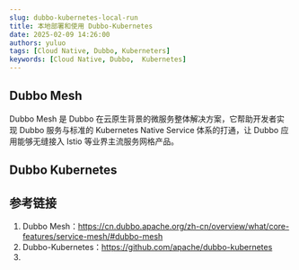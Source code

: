 ```yaml
---
slug: dubbo-kubernetes-local-run
title: 本地部署和使用 Dubbo-Kubernetes
date: 2025-02-09 14:26:00
authors: yuluo
tags: [Cloud Native, Dubbo, Kuberneters]
keywords: [Cloud Native, Dubbo,  Kubernetes]
---
```


## Dubbo Mesh

Dubbo Mesh 是 Dubbo 在云原生背景的微服务整体解决方案，它帮助开发者实现 Dubbo 服务与标准的 Kubernetes Native Service 体系的打通，让 Dubbo 应用能够无缝接入 Istio 等业界主流服务网格产品。

## Dubbo Kubernetes




## 参考链接

1. Dubbo Mesh：https://cn.dubbo.apache.org/zh-cn/overview/what/core-features/service-mesh/#dubbo-mesh
2. Dubbo-Kubernetes：https://github.com/apache/dubbo-kubernetes
3. 
